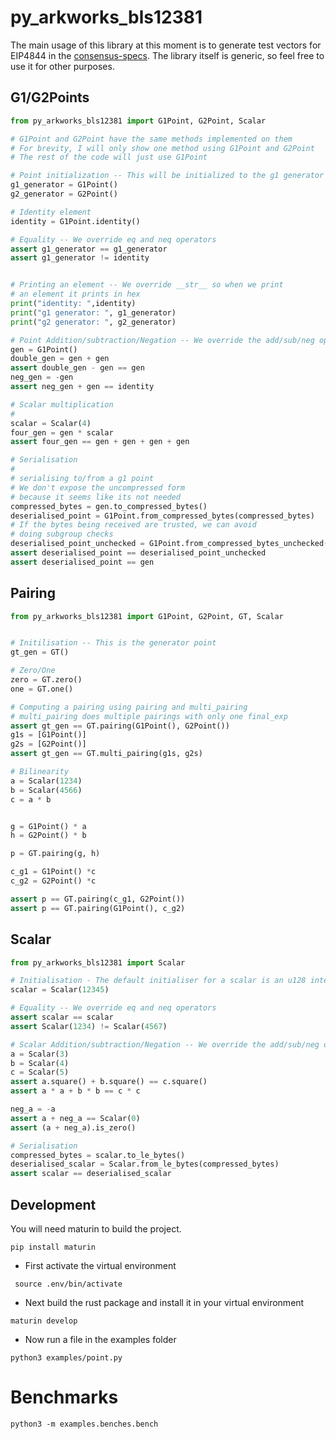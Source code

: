 # py_arkworks_bls12381

The main usage of this library at this moment is to generate test vectors for EIP4844 in the [consensus-specs](https://github.com/ethereum/consensus-specs/tree/master). The library itself is generic, so feel free to use it for other purposes.

## G1/G2Points

```python
from py_arkworks_bls12381 import G1Point, G2Point, Scalar

# G1Point and G2Point have the same methods implemented on them
# For brevity, I will only show one method using G1Point and G2Point 
# The rest of the code will just use G1Point

# Point initialization -- This will be initialized to the g1 generator 
g1_generator = G1Point()
g2_generator = G2Point()

# Identity element 
identity = G1Point.identity()

# Equality -- We override eq and neq operators
assert g1_generator == g1_generator
assert g1_generator != identity


# Printing an element -- We override __str__ so when we print
# an element it prints in hex
print("identity: ",identity)
print("g1 generator: ", g1_generator)
print("g2 generator: ", g2_generator)

# Point Addition/subtraction/Negation -- We override the add/sub/neg operators
gen = G1Point()
double_gen = gen + gen
assert double_gen - gen == gen
neg_gen = -gen
assert neg_gen + gen == identity

# Scalar multiplication
#
scalar = Scalar(4)
four_gen = gen * scalar
assert four_gen == gen + gen + gen + gen

# Serialisation
# 
# serialising to/from a g1 point
# We don't expose the uncompressed form 
# because it seems like its not needed
compressed_bytes = gen.to_compressed_bytes()
deserialised_point = G1Point.from_compressed_bytes(compressed_bytes)
# If the bytes being received are trusted, we can avoid
# doing subgroup checks
deserialised_point_unchecked = G1Point.from_compressed_bytes_unchecked(compressed_bytes)
assert deserialised_point == deserialised_point_unchecked
assert deserialised_point == gen
```

## Pairing

```python
from py_arkworks_bls12381 import G1Point, G2Point, GT, Scalar


# Initilisation -- This is the generator point
gt_gen = GT()

# Zero/One
zero = GT.zero()
one = GT.one()

# Computing a pairing using pairing and multi_pairing
# multi_pairing does multiple pairings with only one final_exp
assert gt_gen == GT.pairing(G1Point(), G2Point()) 
g1s = [G1Point()]
g2s = [G2Point()]
assert gt_gen == GT.multi_pairing(g1s, g2s)

# Bilinearity
a = Scalar(1234)
b = Scalar(4566)
c = a * b


g = G1Point() * a
h = G2Point() * b

p = GT.pairing(g, h)

c_g1 = G1Point() *c
c_g2 = G2Point() *c

assert p == GT.pairing(c_g1, G2Point())
assert p == GT.pairing(G1Point(), c_g2)
```

## Scalar

```python
from py_arkworks_bls12381 import Scalar

# Initialisation - The default initialiser for a scalar is an u128 integer
scalar = Scalar(12345)

# Equality -- We override eq and neq operators
assert scalar == scalar
assert Scalar(1234) != Scalar(4567)

# Scalar Addition/subtraction/Negation -- We override the add/sub/neg operators
a = Scalar(3)
b = Scalar(4)
c = Scalar(5)
assert a.square() + b.square() == c.square()
assert a * a + b * b == c * c

neg_a = -a
assert a + neg_a == Scalar(0)
assert (a + neg_a).is_zero()

# Serialisation
compressed_bytes = scalar.to_le_bytes()
deserialised_scalar = Scalar.from_le_bytes(compressed_bytes)
assert scalar == deserialised_scalar
```

##  Development

You will need maturin to build the project.

```
pip install maturin
```


- First activate the virtual environment

```
 source .env/bin/activate
```

- Next build the rust package and install it in your virtual environment

```
maturin develop
```

- Now run a file in the examples folder

```
python3 examples/point.py
```

# Benchmarks

```
python3 -m examples.benches.bench
```
